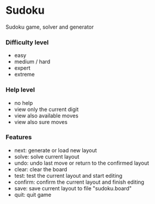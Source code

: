 # Sudoku
Sudoku game, solver and generator

### Difficulty level
- easy
- medium / hard
- expert
- extreme
### Help level
- no help
- view only the current digit
- view also available moves
- view also sure moves
### Features
- next:    generate or load new layout
- solve:   solve current layout
- undo:    undo last move or return to the confirmed layout
- clear:   clear the board
- test:    test the current layout and start editing
- confirm: confirm the current layout and finish editing
- save:    save current layout to file "sudoku.board"
- quit:    quit game
